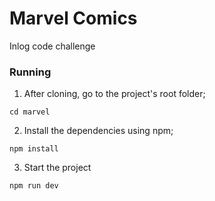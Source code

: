 # Marvel Comics

Inlog code challenge

### Running

1. After cloning, go to the project's root folder;

```
cd marvel
```

2. Install the dependencies using npm;

```
npm install
```

3. Start the project

```
npm run dev
```
